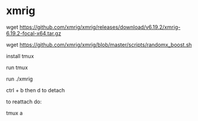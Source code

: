 # xmrig

wget https://github.com/xmrig/xmrig/releases/download/v6.19.2/xmrig-6.19.2-focal-x64.tar.gz

wget https://github.com/xmrig/xmrig/blob/master/scripts/randomx_boost.sh

install tmux

run tmux

run ./xmrig

ctrl + b then d to detach

to reattach do:

tmux a
